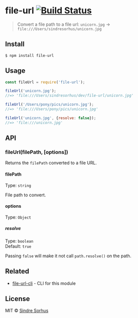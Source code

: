 # file-url [![Build Status](https://travis-ci.org/sindresorhus/file-url.svg?branch=master)](https://travis-ci.org/sindresorhus/file-url)

> Convert a file path to a file url: `unicorn.jpg` → `file:///Users/sindresorhus/unicorn.jpg`


## Install

```
$ npm install file-url
```


## Usage

```js
const fileUrl = require('file-url');

fileUrl('unicorn.jpg');
//=> 'file:///Users/sindresorhus/dev/file-url/unicorn.jpg'

fileUrl('/Users/pony/pics/unicorn.jpg');
//=> 'file:///Users/pony/pics/unicorn.jpg'

fileUrl('unicorn.jpg', {resolve: false});
//=> 'file:///unicorn.jpg'
```

## API

### fileUrl(filePath, [options])

Returns the `filePath` converted to a file URL.

#### filePath

Type: `string`

File path to convert.

#### options

Type: `Object`

##### resolve

Type: `boolean`<br>
Default: `true`

Passing `false` will make it not call `path.resolve()` on the path.


## Related

- [file-url-cli](https://github.com/sindresorhus/file-url-cli) - CLI for this module


## License

MIT © [Sindre Sorhus](https://sindresorhus.com)

